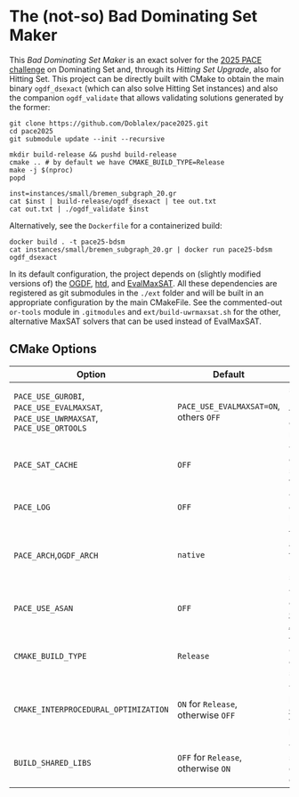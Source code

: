 # The (not-so) Bad Dominating Set Maker

This *Bad Dominating Set Maker* is an exact solver for the [2025 PACE challenge](https://pacechallenge.org/2025/)
on Dominating Set and, through its *Hitting Set Upgrade*, also for Hitting Set.
This project can be directly built with CMake to obtain the main binary `ogdf_dsexact`
(which can also solve Hitting Set instances)
and also the companion `ogdf_validate` that allows validating solutions generated by the former:

```shell
git clone https://github.com/Doblalex/pace2025.git
cd pace2025
git submodule update --init --recursive

mkdir build-release && pushd build-release
cmake .. # by default we have CMAKE_BUILD_TYPE=Release
make -j $(nproc)
popd

inst=instances/small/bremen_subgraph_20.gr
cat $inst | build-release/ogdf_dsexact | tee out.txt
cat out.txt | ./ogdf_validate $inst
```

Alternatively, see the `Dockerfile` for a containerized build:

```shell
docker build . -t pace25-bdsm
cat instances/small/bremen_subgraph_20.gr | docker run pace25-bdsm ogdf_dsexact
```

In its default configuration, the project depends on (slightly modified versions of) the
[OGDF](https://github.com/N-Coder/ogdf.git),
[htd](https://github.com/Doblalex/htd_for_pace2025.git), and
[EvalMaxSAT](https://github.com/Doblalex/EvalMaxSAT-pace2025.git).
All these dependencies are registered as git submodules in the `./ext` folder
and will be built in an appropriate configuration by the main CMakeFile.
See the commented-out `or-tools` module in `.gitmodules` and `ext/build-uwrmaxsat.sh` for
the other, alternative MaxSAT solvers that can be used instead of EvalMaxSAT.

## CMake Options

| Option                                                                             | Default                                | Description                                                                                                                      |
|------------------------------------------------------------------------------------|----------------------------------------|----------------------------------------------------------------------------------------------------------------------------------|
| `PACE_USE_GUROBI`, `PACE_USE_EVALMAXSAT`, `PACE_USE_UWRMAXSAT`, `PACE_USE_ORTOOLS` | `PACE_USE_EVALMAXSAT=ON`, others `OFF` | select which MaxSAT solver to use, exactly one option needs to be `ON`                                                           |
| `PACE_SAT_CACHE`                                                                   | `OFF`                                  | whether to cache MaxSAT solution on the file system                                                                              |
| `PACE_LOG`                                                                         | `OFF`                                  | whether to enable debug logging                                                                                                  |
| `PACE_ARCH`,`OGDF_ARCH`                                                            | `native`                               | target architecture of the binary, use `haswell` for optil static binaries                                                       |
| `PACE_USE_ASAN`                                                                    | `OFF`                                  | whether to enable the [Google AddressSanitzer](https://github.com/google/sanitizers/wiki/AddressSanitizer)                       |
| `CMAKE_BUILD_TYPE`                                                                 | `Release`                              | the usual CMake `Release` or `Debug` build switch                                                                                |
| `CMAKE_INTERPROCEDURAL_OPTIMIZATION`                                               | `ON` for `Release`, otherwise `OFF`    | whether to perform further [optimization](https://en.wikipedia.org/wiki/Interprocedural_optimization) of the whole static binary |
| `BUILD_SHARED_LIBS`                                                                | `OFF` for `Release`, otherwise `ON`    | whether to statically or dynamically link dependencies                                                                           |
